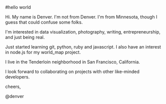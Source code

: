 #hello world

Hi. My name is Denver. I'm not from Denver. I'm from Minnesota, though I guess that could confuse some folks. 

I'm interested in data visualization, photography, writing, entrepreneurship, and just being real.

Just started learning git, python, ruby and javascript. I also have an interest in node.js for my world_map project. 

I live in the Tenderloin neighborhood in San Francisco, California. 

I look forward to collaborating on projects with other like-minded developers. 

cheers,

@denver

